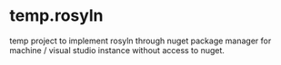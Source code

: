 temp.rosyln
===========
temp project to implement rosyln through nuget package manager for machine / visual studio instance without access to nuget.
